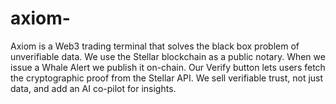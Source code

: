 # axiom-
Axiom is a Web3 trading terminal that solves the black box problem of unverifiable data. We use the Stellar blockchain as a public notary. When we issue a Whale Alert we publish it on-chain. Our Verify button lets users fetch the cryptographic proof from the Stellar API. We sell verifiable trust, not just data, and add an AI co-pilot for insights.
